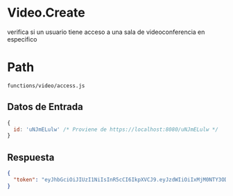 # Video.Create
verifica si un usuario tiene acceso a una sala de videoconferencia en especifico

# Path
`functions/video/access.js`

## Datos de Entrada
```js
{
  id: 'uNJmELulw' /* Proviene de https://localhost:8080/uNJmELulw */
}
```

## Respuesta
```json
{
  "token": "eyJhbGciOiJIUzI1NiIsInR5cCI6IkpXVCJ9.eyJzdWIiOiIxMjM0NTY3ODkwIiwibmFtZSI6IkpvaG4gRG9lIiwiaWF0IjoxNTE2MjM5MDIyfQ.SflKxwRJSMeKKF2QT4fwpMeJf36POk6yJV_adQssw5c"
}
```
